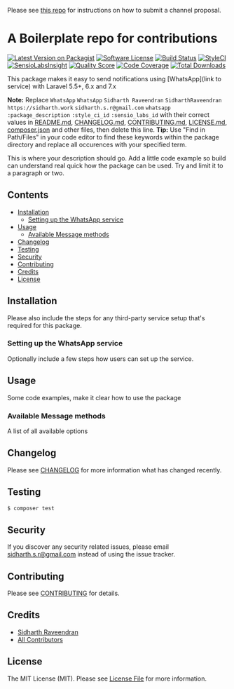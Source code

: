 Please see [this repo](https://github.com/laravel-notification-channels/channels) for instructions on how to submit a channel proposal.

# A Boilerplate repo for contributions

[![Latest Version on Packagist](https://img.shields.io/packagist/v/laravel-notification-channels/whatsapp.svg?style=flat-square)](https://packagist.org/packages/laravel-notification-channels/whatsapp)
[![Software License](https://img.shields.io/badge/license-MIT-brightgreen.svg?style=flat-square)](LICENSE.md)
[![Build Status](https://img.shields.io/travis/laravel-notification-channels/whatsapp/master.svg?style=flat-square)](https://travis-ci.org/laravel-notification-channels/whatsapp)
[![StyleCI](https://styleci.io/repos/:style_ci_id/shield)](https://styleci.io/repos/:style_ci_id)
[![SensioLabsInsight](https://img.shields.io/sensiolabs/i/:sensio_labs_id.svg?style=flat-square)](https://insight.sensiolabs.com/projects/:sensio_labs_id)
[![Quality Score](https://img.shields.io/scrutinizer/g/laravel-notification-channels/whatsapp.svg?style=flat-square)](https://scrutinizer-ci.com/g/laravel-notification-channels/whatsapp)
[![Code Coverage](https://img.shields.io/scrutinizer/coverage/g/laravel-notification-channels/whatsapp/master.svg?style=flat-square)](https://scrutinizer-ci.com/g/laravel-notification-channels/whatsapp/?branch=master)
[![Total Downloads](https://img.shields.io/packagist/dt/laravel-notification-channels/whatsapp.svg?style=flat-square)](https://packagist.org/packages/laravel-notification-channels/whatsapp)

This package makes it easy to send notifications using [WhatsApp](link to service) with Laravel 5.5+, 6.x and 7.x

**Note:** Replace `WhatsApp` `WhatsApp` `Sidharth Raveendran` `SidharthRaveendran` `https://sidharth.work` `sidharth.s.r@gmail.com` `whatsapp` `:package_description` `:style_ci_id` `:sensio_labs_id` with their correct values in [README.md](README.md), [CHANGELOG.md](CHANGELOG.md), [CONTRIBUTING.md](CONTRIBUTING.md), [LICENSE.md](LICENSE.md), [composer.json](composer.json) and other files, then delete this line.
**Tip:** Use "Find in Path/Files" in your code editor to find these keywords within the package directory and replace all occurences with your specified term.

This is where your description should go. Add a little code example so build can understand real quick how the package can be used. Try and limit it to a paragraph or two.

## Contents

-   [Installation](#installation)
    -   [Setting up the WhatsApp service](#setting-up-the-whatsapp-service)
-   [Usage](#usage)
    -   [Available Message methods](#available-message-methods)
-   [Changelog](#changelog)
-   [Testing](#testing)
-   [Security](#security)
-   [Contributing](#contributing)
-   [Credits](#credits)
-   [License](#license)

## Installation

Please also include the steps for any third-party service setup that's required for this package.

### Setting up the WhatsApp service

Optionally include a few steps how users can set up the service.

## Usage

Some code examples, make it clear how to use the package

### Available Message methods

A list of all available options

## Changelog

Please see [CHANGELOG](CHANGELOG.md) for more information what has changed recently.

## Testing

```bash
$ composer test
```

## Security

If you discover any security related issues, please email sidharth.s.r@gmail.com instead of using the issue tracker.

## Contributing

Please see [CONTRIBUTING](CONTRIBUTING.md) for details.

## Credits

-   [Sidharth Raveendran](https://github.com/SidharthRaveendran)
-   [All Contributors](../../contributors)

## License

The MIT License (MIT). Please see [License File](LICENSE.md) for more information.
